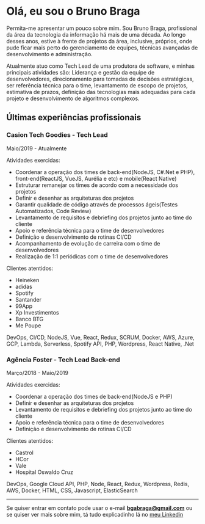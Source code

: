# Olá, eu sou o Bruno Braga

Permita-me apresentar um pouco sobre mim. Sou Bruno Braga, profissional da área da tecnologia da informação há mais de uma década. Ao longo desses anos, estive à frente de projetos da área, inclusive, próprios, onde pude ficar mais perto do gerenciamento de equipes, técnicas avançadas de desenvolvimento e administração.

Atualmente atuo como Tech Lead de uma produtora de software, e minhas principais atividades são: Liderança e gestão da equipe de desenvolvedores, direcionamento para tomadas de decisões estratégicas, ser referência técnica para o time, levantamento de escopo de projetos, estimativa de prazos, definição das tecnologias mais adequadas para cada projeto e desenvolvimento de algoritmos complexos.

## Últimas experiências profissionais

### Casion Tech Goodies - Tech Lead

Maio/2019 - Atualmente

Atividades exercidas:

- Coordenar a operação dos times de back-end(NodeJS, C#.Net e PHP), front-end(ReactJS, VueJS, Aurélia e etc) e mobile(React Native)
- Estruturar remanejar os times de acordo com a necessidade dos projetos
- Definir e desenhar as arquiteturas dos projetos
- Garantir qualidade de código através de processos ágeis(Testes Automatizados, Code Review)
- Levantamento de requisitos e debriefing dos projetos junto ao time do cliente
- Apoio e referência técnica para o time de desenvolvedores
- Definição e desenvolvimento de rotinas CI/CD
- Acompanhamento de evolução de carreira com o time de desenvolvedores
- Realização de 1:1 periódicas com o time de desenvolvedores

Clientes atentidos:

- Heineken
- adidas
- Spotify
- Santander
- 99App
- Xp Investimentos
- Banco BTG
- Me Poupe

DevOps, CI/CD, NodeJS, Vue, React, Redux, SCRUM, Docker, AWS, Azure, GCP, Lambda, Serverless, Spotify API, PHP, Wordpress, React Native, .Net

### Agência Foster - Tech Lead Back-end

Março/2018 - Maio/2019

Atividades exercidas:

- Coordenar a operação dos times de back-end(NodeJS e PHP)
- Definir e desenhar as arquiteturas dos projetos
- Levantamento de requisitos e debriefing dos projetos junto ao time do cliente
- Apoio e referência técnica para o time de desenvolvedores
- Definição e desenvolvimento de rotinas CI/CD

Clientes atentidos:

- Castrol
- HCor
- Vale
- Hospital Oswaldo Cruz

DevOps, Google Cloud API, PHP, Node, React, Redux, Wordpress, Redis, AWS, Docker, HTML, CSS, Javascript, ElasticSearch

---

Se quiser entrar em contato pode usar o  e-mail **bgabraga@gmail.com** ou se quiser ver mais sobre mim, tá tudo explicadinho lá no [meu Linkedin](https://www.linkedin.com/in/bruno-braga-6a6b5632/)









